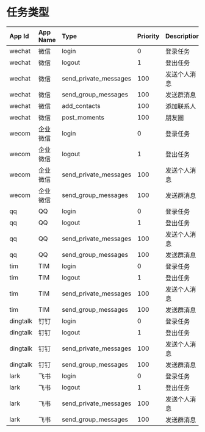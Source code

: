 # 任务类型

| App Id   | App Name | Type                  | Priority | Description    |
|:---------|:---------|:----------------------|:---------|:---------------|
| wechat   | 微信       | login                 | 0        | 登录任务           |
| wechat   | 微信       | logout                | 1        | 登出任务           |
| wechat   | 微信       | send_private_messages | 100      | 发送个人消息         |
| wechat   | 微信       | send_group_messages   | 100      | 发送群消息          |
| wechat   | 微信       | add_contacts          | 100      | 添加联系人          |
| wechat   | 微信       | post_moments          | 100      | 朋友圈            |
| wecom    | 企业微信     | login                 | 0        | 登录任务           |
| wecom    | 企业微信     | logout                | 1        | 登出任务           |
| wecom    | 企业微信     | send_private_messages | 100      | 发送个人消息         |
| wecom    | 企业微信     | send_group_messages   | 100      | 发送群消息          |
| qq       | QQ       | login                 | 0        | 登录任务           |
| qq       | QQ       | logout                | 1        | 登出任务           |
| qq       | QQ       | send_private_messages | 100      | 发送个人消息         |
| qq       | QQ       | send_group_messages   | 100      | 发送群消息          |
| tim      | TIM      | login                 | 0        | 登录任务           |
| tim      | TIM      | logout                | 1        | 登出任务           |
| tim      | TIM      | send_private_messages | 100      | 发送个人消息         |
| tim      | TIM      | send_group_messages   | 100      | 发送群消息          |
| dingtalk | 钉钉       | login                 | 0        | 登录任务           |
| dingtalk | 钉钉       | logout                | 1        | 登出任务           |
| dingtalk | 钉钉       | send_private_messages | 100      | 发送个人消息         |
| dingtalk | 钉钉       | send_group_messages   | 100      | 发送群消息          |
| lark     | 飞书       | login                 | 0        | 登录任务           |
| lark     | 飞书       | logout                | 1        | 登出任务           |
| lark     | 飞书       | send_private_messages | 100      | 发送个人消息         |
| lark     | 飞书       | send_group_messages   | 100      | 发送群消息          |
